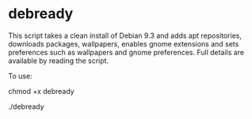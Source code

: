 # debready

This script takes a clean install of Debian 9.3 and adds apt repositories,
downloads packages, wallpapers, enables gnome extensions and sets preferences
such as wallpapers and gnome preferences. Full details are available by reading
the script. 

To use:

chmod +x debready

./debready
